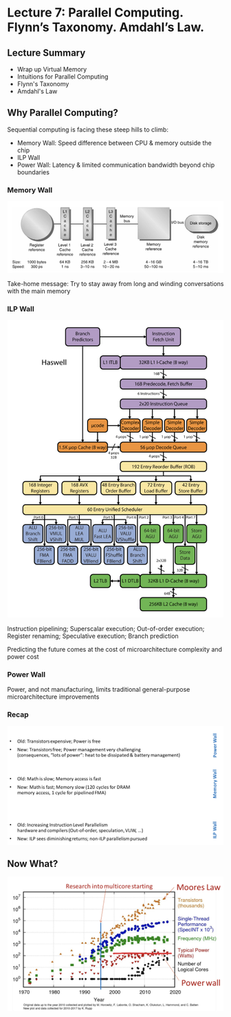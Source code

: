# Lecture 7: Parallel Computing. Flynn’s Taxonomy. Amdahl’s Law.

## Lecture Summary

* Wrap up Virtual Memory
* Intuitions for Parallel Computing
* Flynn's Taxonomy
* Amdahl's Law

## Why Parallel Computing?

Sequential computing is facing these steep hills to climb:

* Memory Wall: Speed difference between CPU & memory outside the chip
* ILP Wall
* Power Wall: Latency & limited communication bandwidth beyond chip boundaries

### Memory Wall

![](../../.gitbook/assets/screen-shot-2021-02-09-at-1.01.20-am.png)

Take-home message: Try to stay away from long and winding conversations with the main memory

### ILP Wall

![ILP elicits very complex microarchitecture](../../.gitbook/assets/screen-shot-2021-02-09-at-1.05.15-am.png)

Instruction pipelining; Superscalar execution; Out-of-order execution; Register renaming; Speculative execution; Branch prediction

Predicting the future comes at the cost of microarchitecture complexity and power cost

### Power Wall

Power, and not manufacturing, limits traditional general-purpose microarchitecture improvements

### Recap

![](../../.gitbook/assets/screen-shot-2021-02-09-at-1.12.19-am.png)

## Now What?

![](../../.gitbook/assets/screen-shot-2021-02-09-at-1.16.11-am.png)

